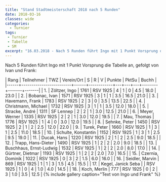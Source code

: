 ```yaml
---
title: "Stand Stadtmeisterschaft 2018 nach 5 Runden"
date: 2018-03-16
classes: wide
categories: 
  - Turnier
tags:
 - Turnier
 - Tabelle
 - SM
excerpt: "16.03.2018 - Nach 5 Runden führt Ingo mit 1 Punkt Vorsprung die Tabelle an ..."
---
```


Nach 5 Runden führt Ingo mit 1 Punkt Vorsprung die Tabelle an, gefolgt von Ivan und Frank:

| Rang | Teilnehmer              |  TWZ | Verein/Ort | S | R | V | Punkte | PktSu | Buchh |
|------+-------------------------+------+------------+---+---+---+--------+-------+-------|
|   1. | Z&ouml;ltzer, Ingo      | 1761 | RSV 1925   | 4 | 1 | 0 |    4.5 |  18.0 |  23.0 |
|   2. | Bobanac, Ivan           | 1571 | RSV 1925   | 3 | 1 | 1 |    3.5 |  16.5 |  21.0 |
|   3. | Havemann, Frank         | 1783 | RSV 1925   | 2 | 3 | 0 |    3.5 |  13.5 |  22.5 |
|   4. | Christmann, Michael     | 1732 | RSV 1925   | 3 | 1 | 1 |    3.5 |  12.0 |  18.0 |
|   5. | Stracke, André          | 1311 | SF Lennep  | 2 | 2 | 1 |    3.0 |  12.5 |  21.0 |
|   6. | Meyer, Werner           | 1335 | RSV 1925   | 2 | 2 | 1 |    3.0 |  12.0 |  19.5 |
|   7. | Mau, Thomas             | 1776 | RSV 1925   | 1 | 4 | 0 |    3.0 |  12.0 |  19.5 |
|   8. | Sehnke, Peter           | 1450 | RSV 1925   | 2 | 1 | 2 |    2.5 |  12.0 |  22.0 |
|   9. | Turek, Peter            | 1660 | RSV 1925   | 1 | 3 | 1 |    2.5 |  11.0 |  18.5 |
|  10. | Schulte, Konstantin     | 1152 | RSV 1925   | 1 | 3 | 1 |    2.5 |   9.5 |  19.0 |
|  11. | Ducak, Hans             | 1220 | RSV 1925   | 2 | 1 | 2 |    2.5 |   9.0 |  18.5 |
|  12. | Trapp, Hans-Dieter      | 1490 | RSV 1925   | 1 | 2 | 2 |    2.0 |   9.0 |  18.5 |
|  13. | Buschhaus, Ernst-Ludwig | 1532 | RSV 1925   | 1 | 2 | 2 |    2.0 |   8.0 |  17.0 |
|  14. | G&uuml;rtner, Dietmar   | 1193 | RSV 1925   | 1 | 2 | 2 |    2.0 |   7.0 |  16.5 |
|  15. | Czernia, Dominik        | 1022 | RSV 1925   | 0 | 3 | 2 |    1.5 |   6.0 |  16.0 |
|  16. | Seidler, Marvin         |  869 | RSV 1925   | 1 | 1 | 3 |    1.5 |   4.5 |  15.5 |
|  17. | Kegel, Janick Seba      |      | RSV 1925   | 1 | 0 | 4 |    1.0 |   4.0 |  14.5 |
|  18. | Koch, Merlin            |  777 | RSV 1925   | 0 | 2 | 3 |    1.0 |   3.5 |  12.5 |
{% include gallery caption="Text von Ingo und Frank" %}
